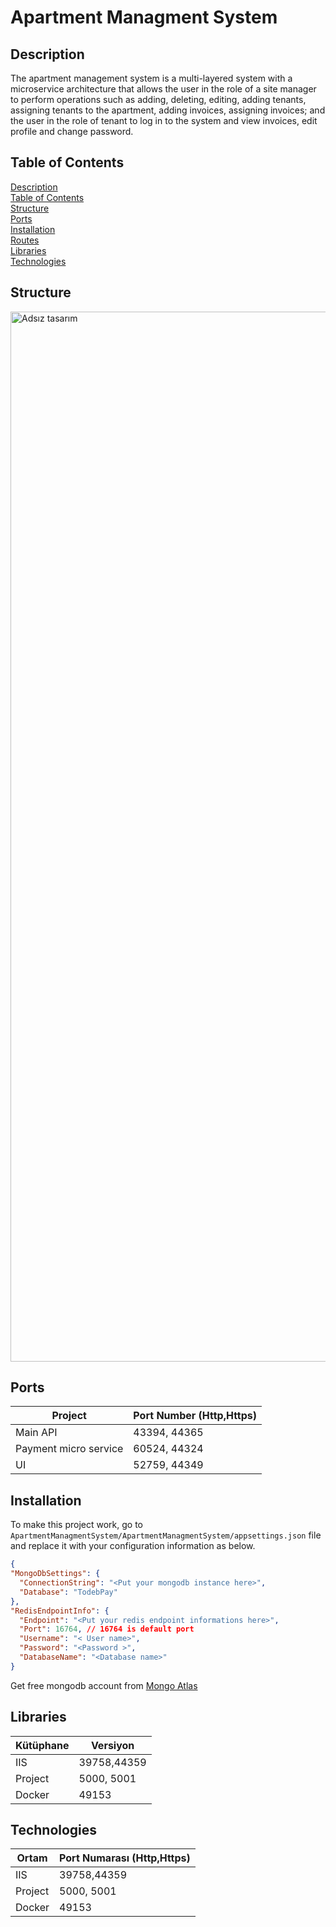
# Apartment Managment System
## Description
The apartment management system is a multi-layered system with a microservice architecture that allows the user in the role of a site manager to perform operations such as adding, deleting, editing, adding tenants, assigning tenants to the apartment, adding invoices, assigning invoices; and the user in the role of tenant to log in to the system and view invoices, edit profile and change password.

## Table of Contents  
[Description](#description)  
[Table of Contents](#table_of_contents)  
[Structure](#structure)  
[Ports](#structure)  
[Installation](#technologies)  
[Routes](#technologies)  
[Libraries](#libraries)  
[Technologies](#technologies)  

<a name="table_of_contents"/>
<a name="description"/>
<a name="structure"/>
<a name="ports"/>
<a name="libraries"/>
<a name="technologies"/>


## Structure
<img width="1680" alt="Adsız tasarım" src="https://user-images.githubusercontent.com/42337444/183386752-f68c7734-efd1-485c-a601-77d0469cb076.png">

## Ports
  Project  | Port Number (Http,Https)
  ---------  | -----------
   Main API | 43394, 44365
   Payment micro service |60524, 44324
   UI| 52759, 44349
## Installation
  To make this project work, go to `ApartmentManagmentSystem/ApartmentManagmentSystem/appsettings.json` file and replace it with your configuration information as below.
  
  ```json
  {
  "MongoDbSettings": {
    "ConnectionString": "<Put your mongodb instance here>",
    "Database": "TodebPay"
  },
  "RedisEndpointInfo": {
    "Endpoint": "<Put your redis endpoint informations here>",
    "Port": 16764, // 16764 is default port
    "Username": "< User name>",
    "Password": "<Password >",
    "DatabaseName": "<Database name>"
  }
  ```
  Get free mongodb account from [Mongo Atlas ](https://www.mongodb.com/cloud/atlas/lp/try4?utm_source=google&utm_campaign=search_gs_pl_evergreen_atlas_core_prosp-brand_gic-null_emea-tr_ps-all_desktop_eng_lead&utm_term=mongodb%20atlas&utm_medium=cpc_paid_search&utm_ad=e&utm_ad_campaign_id=12212624572&adgroup=115749712023&gclid=Cj0KCQjwyt-ZBhCNARIsAKH11755BhHUAguv-dd6o3hmosGD0igKkJyXBY8HXXj-S1PJgLvMpwGHzX4aAvRJEALw_wcB)


## Libraries

  Kütüphane  | Versiyon
  ---------  | -----------
   IIS | 39758,44359
   Project |5000, 5001
   Docker| 49153
   
## Technologies

  Ortam  | Port Numarası (Http,Https)
  ---------  | -----------
   IIS | 39758,44359
   Project |5000, 5001
   Docker| 49153
